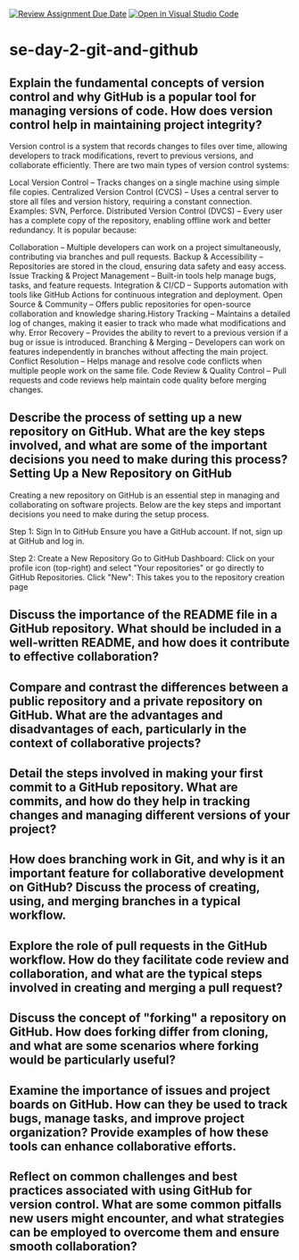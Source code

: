 [![Review Assignment Due Date](https://classroom.github.com/assets/deadline-readme-button-22041afd0340ce965d47ae6ef1cefeee28c7c493a6346c4f15d667ab976d596c.svg)](https://classroom.github.com/a/8wgCKhpZ)
[![Open in Visual Studio Code](https://classroom.github.com/assets/open-in-vscode-2e0aaae1b6195c2367325f4f02e2d04e9abb55f0b24a779b69b11b9e10269abc.svg)](https://classroom.github.com/online_ide?assignment_repo_id=18748212&assignment_repo_type=AssignmentRepo)
# se-day-2-git-and-github
## Explain the fundamental concepts of version control and why GitHub is a popular tool for managing versions of code. How does version control help in maintaining project integrity?
Version control is a system that records changes to files over time, allowing developers to track modifications, revert to previous versions, and collaborate efficiently. There are two main types of version control systems:

Local Version Control – Tracks changes on a single machine using simple file copies.
Centralized Version Control (CVCS) – Uses a central server to store all files and version history, requiring a constant connection. Examples: SVN, Perforce.
Distributed Version Control (DVCS) – Every user has a complete copy of the repository, enabling offline work and better redundancy. It is popular because:

Collaboration – Multiple developers can work on a project simultaneously, contributing via branches and pull requests.
Backup & Accessibility – Repositories are stored in the cloud, ensuring data safety and easy access.
Issue Tracking & Project Management – Built-in tools help manage bugs, tasks, and feature requests.
Integration & CI/CD – Supports automation with tools like GitHub Actions for continuous integration and deployment.
Open Source & Community – Offers public repositories for open-source collaboration and knowledge sharing.History Tracking – Maintains a detailed log of changes, making it easier to track who made what modifications and why.
Error Recovery – Provides the ability to revert to a previous version if a bug or issue is introduced.
Branching & Merging – Developers can work on features independently in branches without affecting the main project.
Conflict Resolution – Helps manage and resolve code conflicts when multiple people work on the same file.
Code Review & Quality Control – Pull requests and code reviews help maintain code quality before merging changes.
## Describe the process of setting up a new repository on GitHub. What are the key steps involved, and what are some of the important decisions you need to make during this process?Setting Up a New Repository on GitHub
Creating a new repository on GitHub is an essential step in managing and collaborating on software projects. Below are the key steps and important decisions you need to make during the setup process.

Step 1: Sign In to GitHub
Ensure you have a GitHub account. If not, sign up at GitHub and log in.

Step 2: Create a New Repository
Go to GitHub Dashboard: Click on your profile icon (top-right) and select "Your repositories" or go directly to GitHub Repositories.
Click "New": This takes you to the repository creation page

## Discuss the importance of the README file in a GitHub repository. What should be included in a well-written README, and how does it contribute to effective collaboration?

## Compare and contrast the differences between a public repository and a private repository on GitHub. What are the advantages and disadvantages of each, particularly in the context of collaborative projects?

## Detail the steps involved in making your first commit to a GitHub repository. What are commits, and how do they help in tracking changes and managing different versions of your project?

## How does branching work in Git, and why is it an important feature for collaborative development on GitHub? Discuss the process of creating, using, and merging branches in a typical workflow.

## Explore the role of pull requests in the GitHub workflow. How do they facilitate code review and collaboration, and what are the typical steps involved in creating and merging a pull request?

## Discuss the concept of "forking" a repository on GitHub. How does forking differ from cloning, and what are some scenarios where forking would be particularly useful?

## Examine the importance of issues and project boards on GitHub. How can they be used to track bugs, manage tasks, and improve project organization? Provide examples of how these tools can enhance collaborative efforts.

## Reflect on common challenges and best practices associated with using GitHub for version control. What are some common pitfalls new users might encounter, and what strategies can be employed to overcome them and ensure smooth collaboration?
